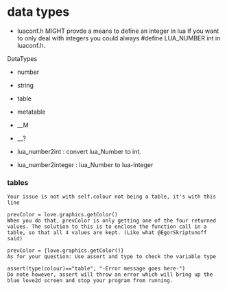 # data types

- luaconf.h MIGHT provde a means to define an integer in lua
If you want to only deal with integers you could always #define LUA_NUMBER int in luaconf.h.

DataTypes
- number
- string
- table
- metatable
- __M
- __?


- lua_number2int : convert lua_Number to int.
- lua_number2integer : lua_Number to lua-Integer


### tables


```
Your issue is not with self.colour not being a table, it's with this line

prevColor = love.graphics.getColor()
When you do that, prevColor is only getting one of the four returned values. The solution to this is to enclose the function call in a table, so that all 4 values are kept. (Like what @EgorSkriptunoff said)

prevColor = {love.graphics.getColor()}
As for your question: Use assert and type to check the variable type

assert(type(colour)=="table", "-Error message goes here-")
Do note however, assert will throw an error which will bring up the blue love2d screen and stop your program from running.
```